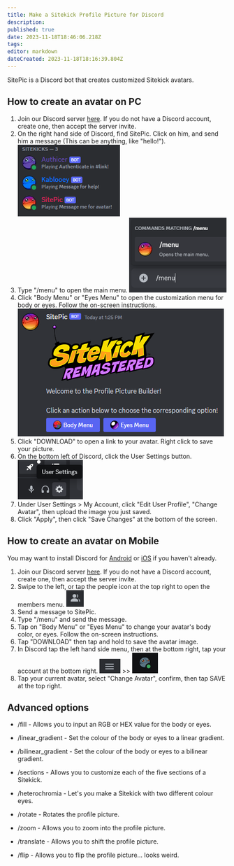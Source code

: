 ```yaml
---
title: Make a Sitekick Profile Picture for Discord
description: 
published: true
date: 2023-11-18T18:46:06.218Z
tags: 
editor: markdown
dateCreated: 2023-11-18T18:16:39.804Z
---
```


SitePic is a Discord bot that creates customized Sitekick avatars.

## How to create an avatar on PC
1. Join our Discord server [here](https://discord.sitekickremastered.com/). If you do not have a Discord account, create one, then accept the server invite.
2. On the right hand side of Discord, find SitePic. Click on him, and send him a message (This can be anything, like "hello!").
![bots.png](/tutorials/sitepic/bots.png)
3. Type "/menu" to open the main menu.
![menu.png](/tutorials/sitepic/menu.png)
4. Click "Body Menu" or "Eyes Menu" to open the customization menu for body or eyes.  Follow the on-screen instructions.
![main_menu.png](/tutorials/sitepic/main_menu.png)
5. Click "DOWNLOAD" to open a link to your avatar. Right click to save your picture.
6. On the bottom left of Discord, click the User Settings button.
![settings_button.png](/tutorials/sitepic/settings_button.png)
7. Under User Settings > My Account, click "Edit User Profile", "Change Avatar", then upload the image you just saved.
8. Click "Apply", then click "Save Changes" at the bottom of the screen.


## How to create an avatar on Mobile
You may want to install Discord for [Android](https://play.google.com/store/apps/details?id=com.discord&hl=en&gl=US) or [iOS](https://apps.apple.com/us/app/discord-chat-talk-hangout/id985746746) if you haven't already.
1. Join our Discord server [here](https://discord.sitekickremastered.com/). If you do not have a Discord account, create one, then accept the server invite.  
2. Swipe to the left, or tap the people icon at the top right to open the members menu.
![members.png](/tutorials/sitepic/members.png)
3. Send a message to SitePic.
4. Type "/menu" and send the message.
5. Tap on "Body Menu" or "Eyes Menu" to change your avatar's body color, or eyes. Follow the on-screen instructions.
6. Tap "DOWNLOAD" then tap and hold to save the avatar image.
7. In Discord tap the left hand side menu, then at the bottom right, tap your account at the bottom right.
![hamburger.png](/tutorials/sitepic/hamburger.png) >> ![profile.png](/tutorials/sitepic/profile.png)
8. Tap your current avatar, select "Change Avatar", confirm, then tap SAVE at the top right.


## Advanced options

- /fill - Allows you to input an RGB or HEX value for the body or eyes.

- /linear_gradient - Set the colour of the body or eyes to a linear gradient.

- /bilinear_gradient - Set the colour of the body or eyes to a bilinear gradient.

- /sections - Allows you to customize each of the five sections of a Sitekick.

- /heterochromia - Let's you make a Sitekick with two different colour eyes.

- /rotate - Rotates the profile picture.

- /zoom - Allows you to zoom into the profile picture.

- /translate - Allows you to shift the profile picture.

- /flip - Allows you to flip the profile picture... looks weird.
